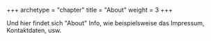 +++
archetype = "chapter"
title = "About"
weight = 3
+++

Und hier findet sich "About" Info, wie beispielsweise das Impressum, Kontaktdaten, usw.